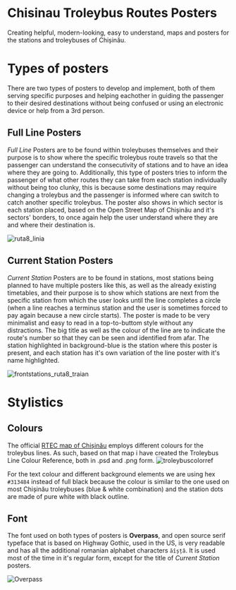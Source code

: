 # Chisinau Troleybus Routes Posters
Creating helpful, modern-looking, easy to understand, maps and posters for the stations and troleybuses of Chișinău.

# Types of posters
There are two types of posters to develop and implement, both of them serving specific purposes and helping eachother in guiding the passenger to their desired destinations without being confused or using an electronic device or help from a 3rd person.

## Full Line Posters
*Full Line* Posters are to be found within troleybuses themselves and their purpose is to show where the specific troleybus route travels so that the passenger can understand the consecutivity of stations and to have an idea where they are going to. Additionally, this type of posters tries to inform the passenger of what other routes they can take from each station individually without being too clunky, this is because some destinations may require changing a troleybus and the passenger is informed where can switch to catch another specific troleybus. The poster also shows in which sector is each station placed, based on the Open Street Map of Chișinău and it's sectors' borders, to once again help the user understand where they are and where their destination is.

![ruta8_linia](https://user-images.githubusercontent.com/12870053/153661580-9aeb077d-b4d2-4108-8442-e66e75fb0c64.png)

## Current Station Posters
*Current Station* Posters are to be found in stations, most stations being planned to have multiple posters like this, as well as the already existing timetables, and their purpose is to show which stations are next from the specific station from which the user looks until the line completes a circle (when a line reaches a terminus station and the user is sometimes forced to pay again because a new circle starts). The poster is made to be very minimalist and easy to read in a top-to-buttom style without any distractions. The big title as well as the colour of the line are to indicate the route's number so that they can be seen and identified from afar. The station highlighted in background-blue is the station where this poster is present, and each station has it's own variation of the line poster with it's name highlighted.

![frontstations_ruta8_traian](https://user-images.githubusercontent.com/12870053/153662404-f2c648e8-ab24-46ab-8cb8-0b317716e899.png)


# Stylistics
## Colours
The official [RTEC map of Chișinău](https://rtec.md/wp-content/themes/newsup/images/ruta-map.jpg) employs different colours for the troleybus lines. As such, based on that map i have created the Troleybus Line Colour Reference, both in .psd and .png form.
![troleybuscolorref](https://user-images.githubusercontent.com/12870053/153658120-11f19614-651c-49f9-bfe4-3af84d1419bd.png)

For the text colour and different background elements we are using hex ```#313484``` instead of full black because the colour is similar to the one used on most Chișinău troleybuses (blue & white combination) and the station dots are made of pure white with black outline.

## Font
The font used on both types of posters is **Overpass**, and open source serif typeface that is based on Highway Gothic, used in the US, is very readable and has all the additional romanian alphabet characters ```ăîșțâ```. It is used most of the time in it's regular form, except for the title of *Current Station* posters.

![Overpass](https://upload.wikimedia.org/wikipedia/commons/thumb/4/44/Overpass_sample_image.png/800px-Overpass_sample_image.png)


